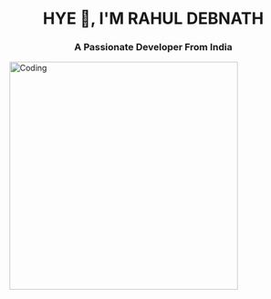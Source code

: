 <h1 align="center">HYE 👻, I'M RAHUL DEBNATH</h1>
<h3 align="center">A Passionate Developer From India</h3>
<img align="center" alt="Coding" width="400" src="https://media.tenor.com/rePDfDWO3XoAAAAd/hacking.gif">
